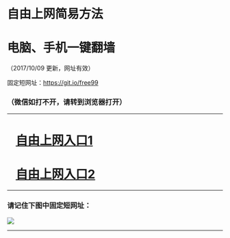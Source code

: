 ﻿# 自由上网简易方法

# 电脑、手机一键翻墙

（2017/10/09 更新，网址有效）

固定短网址：https://git.io/free99

### （微信如打不开，请转到浏览器打开）


***





# &nbsp;&nbsp; <a href="http://ft776222186.fwq-tz-1001.info/fwqtz01.html?t=100900120640 " target="_blank">自由上网入口1</a>
# &nbsp;&nbsp; <a href="http://ft264727055.fwq-tz-1002.info/fwqtz02.html?t=100900119201 " target="_blank">自由上网入口2</a>
***

### 请记住下图中固定短网址：

<img src="https://s3-us-west-2.amazonaws.com/fwq-1001/yjfq-20170905okok.png" /> 


***

